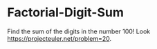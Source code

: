 # Factorial-Digit-Sum
Find the sum of the digits in the number 100! Look https://projecteuler.net/problem=20.

